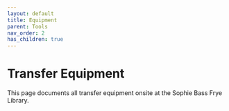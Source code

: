 ```yaml
---
layout: default
title: Equipment
parent: Tools
nav_order: 2
has_children: true
---
```

# Transfer Equipment

This page documents all transfer equipment onsite at the Sophie Bass Frye Library. 

